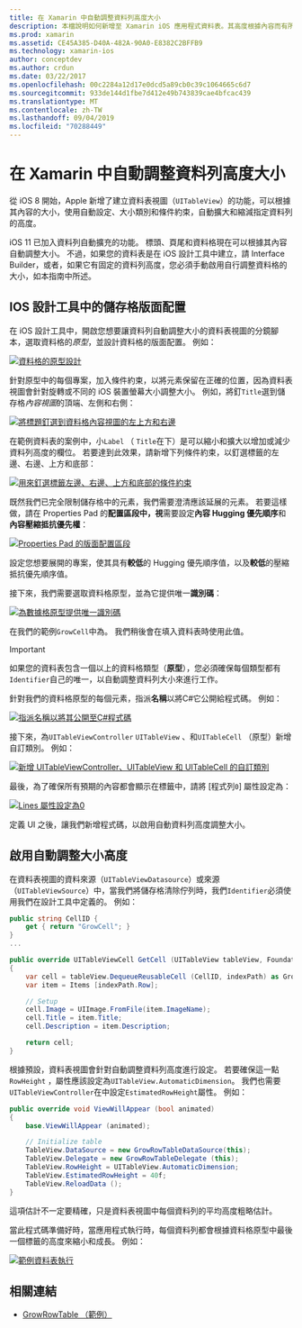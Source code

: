```yaml
---
title: 在 Xamarin 中自動調整資料列高度大小
description: 本檔說明如何新增至 Xamarin iOS 應用程式資料表。其高度根據內容而有所不同的資料列。 它討論 iOS 設計工具中的儲存格版面配置，以及啟用自動調整大小的高度。
ms.prod: xamarin
ms.assetid: CE45A385-D40A-482A-90A0-E8382C2BFFB9
ms.technology: xamarin-ios
author: conceptdev
ms.author: crdun
ms.date: 03/22/2017
ms.openlocfilehash: 00c2284a12d17e0dcd5a89cb0c39c1064665c6d7
ms.sourcegitcommit: 933de144d1fbe7d412e49b743839cae4bfcac439
ms.translationtype: MT
ms.contentlocale: zh-TW
ms.lasthandoff: 09/04/2019
ms.locfileid: "70288449"
---
```

# <a name="auto-sizing-row-height-in-xamarinios"></a>在 Xamarin 中自動調整資料列高度大小

從 iOS 8 開始，Apple 新增了建立資料表視圖（`UITableView`）的功能，可以根據其內容的大小，使用自動設定、大小類別和條件約束，自動擴大和縮減指定資料列的高度。

iOS 11 已加入資料列自動擴充的功能。 標頭、頁尾和資料格現在可以根據其內容自動調整大小。 不過，如果您的資料表是在 iOS 設計工具中建立，請 Interface Builder，或者，如果它有固定的資料列高度，您必須手動啟用自行調整資料格的大小，如本指南中所述。

## <a name="cell-layout-in-the-ios-designer"></a>IOS 設計工具中的儲存格版面配置

在 iOS 設計工具中，開啟您想要讓資料列自動調整大小的資料表視圖的分鏡腳本，選取資料格的*原型*，並設計資料格的版面配置。 例如：

[![](autosizing-row-height-images/table01.png "資料格的原型設計")](autosizing-row-height-images/table01.png#lightbox)

針對原型中的每個專案，加入條件約束，以將元素保留在正確的位置，因為資料表視圖會針對旋轉或不同的 iOS 裝置螢幕大小調整大小。 例如，將釘`Title`選到儲存格*內容視圖*的頂端、左側和右側：

[![](autosizing-row-height-images/table02.png "將標題釘選到資料格內容視圖的左上方和右邊")](autosizing-row-height-images/table02.png#lightbox)

在範例資料表的案例中，小`Label` （ `Title`在下）是可以縮小和擴大以增加或減少資料列高度的欄位。 若要達到此效果，請新增下列條件約束，以釘選標籤的左邊、右邊、上方和底部：

[![](autosizing-row-height-images/table03.png "用來釘選標籤左邊、右邊、上方和底部的條件約束")](autosizing-row-height-images/table03.png#lightbox)

既然我們已完全限制儲存格中的元素，我們需要澄清應該延展的元素。 若要這樣做，請在 Properties Pad 的**配置區段中，視**需要設定**內容 Hugging 優先順序**和**內容壓縮抵抗優先權**：

[![](autosizing-row-height-images/table03a.png "Properties Pad 的版面配置區段")](autosizing-row-height-images/table03a.png#lightbox)

設定您想要展開的專案，使其具有**較低**的 Hugging 優先順序值，以及**較低**的壓縮抵抗優先順序值。

接下來，我們需要選取資料格原型，並為它提供唯一**識別碼**：

[![](autosizing-row-height-images/table04.png "為數據格原型提供唯一識別碼")](autosizing-row-height-images/table04.png#lightbox)

在我們的範例`GrowCell`中為。 我們稍後會在填入資料表時使用此值。

> [!IMPORTANT]
> 如果您的資料表包含一個以上的資料格類型（**原型**），您必須確保每個類型都有`Identifier`自己的唯一，以自動調整資料列大小來進行工作。

針對我們的資料格原型的每個元素，指派**名稱**以將C#它公開給程式碼。 例如：

[![](autosizing-row-height-images/table05.png "指派名稱以將其公開至C#程式碼")](autosizing-row-height-images/table05.png#lightbox)

接下來，為`UITableViewController` `UITableView` 、和`UITableCell` （原型）新增自訂類別。 例如： 

[![](autosizing-row-height-images/table06.png "新增 UITableViewController、UITableView 和 UITableCell 的自訂類別")](autosizing-row-height-images/table06.png#lightbox)

最後，為了確保所有預期的內容都會顯示在標籤中，請將 [程式列`0`] 屬性設定為：

[![](autosizing-row-height-images/table06.png "Lines 屬性設定為0")](autosizing-row-height-images/table06a.png#lightbox)

定義 UI 之後，讓我們新增程式碼，以啟用自動資料列高度調整大小。

## <a name="enabling-auto-resizing-height"></a>啟用自動調整大小高度

在資料表視圖的資料來源（`UITableViewDatasource`）或來源（`UITableViewSource`）中，當我們將儲存格清除佇列時，我們`Identifier`必須使用我們在設計工具中定義的。 例如：

```csharp
public string CellID {
    get { return "GrowCell"; }
}
...

public override UITableViewCell GetCell (UITableView tableView, Foundation.NSIndexPath indexPath)
{
    var cell = tableView.DequeueReusableCell (CellID, indexPath) as GrowRowTableCell;
    var item = Items [indexPath.Row];

    // Setup
    cell.Image = UIImage.FromFile(item.ImageName);
    cell.Title = item.Title;
    cell.Description = item.Description;

    return cell;
}
```

根據預設，資料表視圖會針對自動調整資料列高度進行設定。 若要確保這一點`RowHeight` ，屬性應該設定為`UITableView.AutomaticDimension`。 我們也需要`UITableViewController`在中設定`EstimatedRowHeight`屬性。 例如：

```csharp
public override void ViewWillAppear (bool animated)
{
    base.ViewWillAppear (animated);

    // Initialize table
    TableView.DataSource = new GrowRowTableDataSource(this);
    TableView.Delegate = new GrowRowTableDelegate (this);
    TableView.RowHeight = UITableView.AutomaticDimension;
    TableView.EstimatedRowHeight = 40f;
    TableView.ReloadData ();
}
```

這項估計不一定要精確，只是資料表視圖中每個資料列的平均高度粗略估計。

當此程式碼準備好時，當應用程式執行時，每個資料列都會根據資料格原型中最後一個標籤的高度來縮小和成長。 例如：

[![](autosizing-row-height-images/table07.png "範例資料表執行")](autosizing-row-height-images/table07.png#lightbox)


## <a name="related-links"></a>相關連結

- [GrowRowTable （範例）](https://docs.microsoft.com/samples/xamarin/ios-samples/growrowtable)
